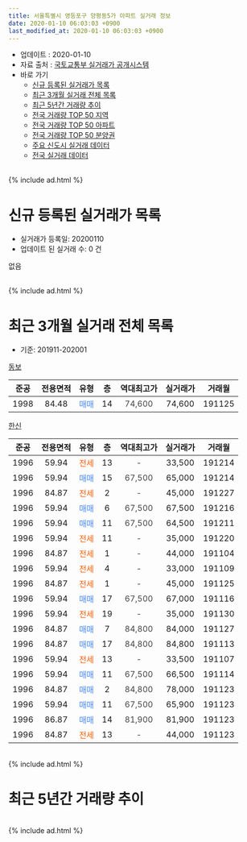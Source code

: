```yaml
---
title: 서울특별시 영등포구 양평동5가 아파트 실거래 정보
date: 2020-01-10 06:03:03 +0900
last_modified_at: 2020-01-10 06:03:03 +0900
---
```


* 업데이트 : 2020-01-10
* 자료 출처 : [국토교통부 실거래가 공개시스템](http://rt.molit.go.kr)
* 바로 가기
    * [신규 등록된 실거래가 목록](#신규-등록된-실거래가-목록)
    * [최근 3개월 실거래 전체 목록](#최근-3개월-실거래-전체-목록)
    * [최근 5년간 거래량 추이](#최근-5년간-거래량-추이)
    * [전국 거래량 TOP 50 지역](https://inasie.github.io/apt-trade-info/최근-3개월-전국에서-가장-거래가-많이-발생한-지역)
    * [전국 거래량 TOP 50 아파트](https://inasie.github.io/apt-trade-info/최근-3개월-전국에서-가장-거래가-많이-발생한-아파트)
    * [전국 거래량 TOP 50 분양권](https://inasie.github.io/apt-trade-info/최근-3개월-전국에서-가장-거래가-많이-발생한-분양권)
    * [주요 신도시 실거래 데이터](https://inasie.github.io/apt-trade-info/주요-신도시)
    * [전국 실거래 데이터](https://inasie.github.io/apt-trade-info/전국)
<br>
{% include ad.html %}
<br>

# 신규 등록된 실거래가 목록
* 실거래가 등록일: 20200110
* 업데이트 된 실거래 수: 0 건

없음

<br>
{% include ad.html %}
<br>

# 최근 3개월 실거래 전체 목록
* 기준: 201911-202001


[동보](https://search.naver.com/search.naver?query=%EC%84%9C%EC%9A%B8%ED%8A%B9%EB%B3%84%EC%8B%9C+%EC%98%81%EB%93%B1%ED%8F%AC%EA%B5%AC+%EC%96%91%ED%8F%89%EB%8F%995%EA%B0%80+%EB%8F%99%EB%B3%B4)

|준공|전용면적|유형|층|역대최고가|실거래가|거래월|
|:---:|:---:|:---:|:---:|:---:|:---:|:---:|
|1998|84.48|<span style="color:#4285f3">매매</span>|14|<span style="color:#444444">74,600</span>|74,600|191125|

[한신](https://search.naver.com/search.naver?query=%EC%84%9C%EC%9A%B8%ED%8A%B9%EB%B3%84%EC%8B%9C+%EC%98%81%EB%93%B1%ED%8F%AC%EA%B5%AC+%EC%96%91%ED%8F%89%EB%8F%995%EA%B0%80+%ED%95%9C%EC%8B%A0)

|준공|전용면적|유형|층|역대최고가|실거래가|거래월|
|:---:|:---:|:---:|:---:|:---:|:---:|:---:|
|1996|59.94|<span style="color:#ff5a00">전세</span>|13|<span style="color:#444444">-</span>|33,500|191214|
|1996|59.94|<span style="color:#4285f3">매매</span>|15|<span style="color:#444444">67,500</span>|65,000|191214|
|1996|84.87|<span style="color:#ff5a00">전세</span>|2|<span style="color:#444444">-</span>|45,000|191227|
|1996|59.94|<span style="color:#4285f3">매매</span>|6|<span style="color:#444444">67,500</span>|67,500|191216|
|1996|59.94|<span style="color:#4285f3">매매</span>|11|<span style="color:#444444">67,500</span>|64,500|191211|
|1996|59.94|<span style="color:#ff5a00">전세</span>|11|<span style="color:#444444">-</span>|35,000|191220|
|1996|84.87|<span style="color:#ff5a00">전세</span>|1|<span style="color:#444444">-</span>|44,000|191104|
|1996|59.94|<span style="color:#ff5a00">전세</span>|4|<span style="color:#444444">-</span>|33,000|191109|
|1996|84.87|<span style="color:#ff5a00">전세</span>|1|<span style="color:#444444">-</span>|45,000|191125|
|1996|59.94|<span style="color:#4285f3">매매</span>|17|<span style="color:#444444">67,500</span>|67,000|191116|
|1996|59.94|<span style="color:#ff5a00">전세</span>|19|<span style="color:#444444">-</span>|35,000|191130|
|1996|84.87|<span style="color:#4285f3">매매</span>|7|<span style="color:#444444">84,800</span>|84,000|191127|
|1996|84.87|<span style="color:#4285f3">매매</span>|17|<span style="color:#444444">84,800</span>|84,800|191113|
|1996|59.94|<span style="color:#ff5a00">전세</span>|13|<span style="color:#444444">-</span>|33,500|191107|
|1996|59.94|<span style="color:#4285f3">매매</span>|11|<span style="color:#444444">67,500</span>|66,500|191114|
|1996|84.87|<span style="color:#4285f3">매매</span>|2|<span style="color:#444444">84,800</span>|78,000|191123|
|1996|59.94|<span style="color:#4285f3">매매</span>|11|<span style="color:#444444">67,500</span>|65,900|191123|
|1996|86.87|<span style="color:#4285f3">매매</span>|14|<span style="color:#444444">81,900</span>|81,900|191123|
|1996|84.87|<span style="color:#ff5a00">전세</span>|13|<span style="color:#444444">-</span>|44,000|191123|


<br>
{% include ad.html %}
<br>

# 최근 5년간 거래량 추이


<div style="width:100%;">
    <canvas id="deal_progress" height="200"></canvas>
</div>

<script>
new Chart(document.getElementById("deal_progress"), {
    type: 'line',
    data: {
        labels: ['201501','201502','201503','201504','201505','201506','201507','201508','201509','201510','201511','201512','201601','201602','201603','201604','201605','201606','201607','201608','201609','201610','201611','201612','201701','201702','201703','201704','201705','201706','201707','201708','201709','201710','201711','201712','201801','201802','201803','201804','201805','201806','201807','201808','201809','201810','201811','201812','201901','201902','201903','201904','201905','201906','201907','201908','201909','201910','201911','201912','202001'],
        datasets: [{
            label: '매매',
            pointRadius: 1,
            data: [20, 11, 21, 15, 13, 11, 20, 15, 12, 7, 10, 1, 6, 4, 5, 16, 14, 14, 12, 15, 8, 12, 6, 3, 4, 7, 16, 6, 13, 12, 22, 5, 8, 5, 6, 5, 10, 9, 8, 9, 4, 10, 10, 18, 0, 2, 0, 0, 1, 0, 0, 4, 8, 6, 9, 5, 6, 11, 8, 3, 0],
            borderColor: "rgba(255, 201, 14, 1)",
            backgroundColor: "rgba(255, 201, 14, 0.5)",
            fill: false,
            lineTension: 0
        },{
            label: '전월세',
            pointRadius: 1,
            data: [14, 8, 14, 13, 10, 8, 11, 18, 16, 18, 8, 13, 8, 6, 10, 12, 14, 10, 14, 18, 11, 15, 14, 15, 17, 7, 14, 10, 12, 8, 15, 17, 13, 12, 4, 7, 17, 8, 14, 11, 16, 13, 10, 10, 2, 8, 17, 14, 10, 11, 11, 5, 12, 7, 10, 12, 15, 20, 6, 3, 0],
            borderColor: "rgba(0, 141, 185, 1)",
            backgroundColor: "rgba(0, 141, 185, 0.5)",
            fill: false,
            lineTension: 0
        }
        ]
    },
    options: {
        responsive: true,
        title: {
            display: false
        },
        tooltips: {
            mode: 'index',
            intersect: false
        },
        hover: {
            mode: 'nearest',
            intersect: true
        },
        scales: {
            xAxes: [{
                display: true,
                scaleLabel: {
                    display: true,
                    labelString: '년/월'
                }
            }],
            yAxes: [{
                display: true,
                ticks: {
                    suggestedMin: 0,
                },
                scaleLabel: {
                    display: true,
                    labelString: '실거래 수'
                }
            }]
        }
    }
});

</script>


<br>
{% include ad.html %}
<br>

